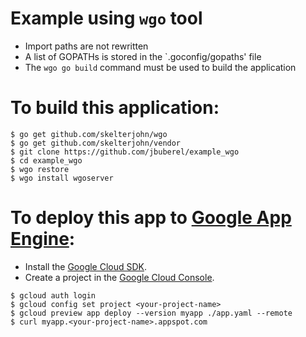 # Example using `wgo` tool

* Import paths are not rewritten
* A list of GOPATHs is stored in the `.goconfig/gopaths' file
* The `wgo go build` command must be used to build the application

# To build this application:

```
$ go get github.com/skelterjohn/wgo
$ go get github.com/skelterjohn/vendor
$ git clone https://github.com/jbuberel/example_wgo
$ cd example_wgo
$ wgo restore
$ wgo install wgoserver
```

# To deploy this app to [Google App Engine](https://cloud.google.com/appengine/):

* Install the [Google Cloud SDK](https://cloud.google.com/sdk/).
* Create a project in the [Google Cloud Console](https://console.developers.google.com/project).

```
$ gcloud auth login
$ gcloud config set project <your-project-name>
$ gcloud preview app deploy --version myapp ./app.yaml --remote
$ curl myapp.<your-project-name>.appspot.com
```
